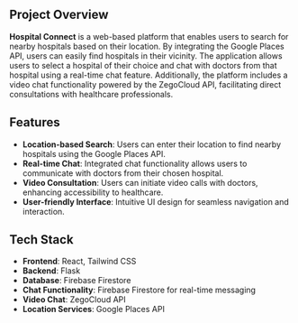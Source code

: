 ## Project Overview

**Hospital Connect** is a web-based platform that enables users to search for nearby hospitals based on their location. By integrating the Google Places API, users can easily find hospitals in their vicinity. The application allows users to select a hospital of their choice and chat with doctors from that hospital using a real-time chat feature. Additionally, the platform includes a video chat functionality powered by the ZegoCloud API, facilitating direct consultations with healthcare professionals.

## Features

- **Location-based Search**: Users can enter their location to find nearby hospitals using the Google Places API.
- **Real-time Chat**: Integrated chat functionality allows users to communicate with doctors from their chosen hospital.
- **Video Consultation**: Users can initiate video calls with doctors, enhancing accessibility to healthcare.
- **User-friendly Interface**: Intuitive UI design for seamless navigation and interaction.

## Tech Stack

- **Frontend**: React, Tailwind CSS
- **Backend**: Flask
- **Database**: Firebase Firestore
- **Chat Functionality**: Firebase Firestore for real-time messaging
- **Video Chat**: ZegoCloud API
- **Location Services**: Google Places API
